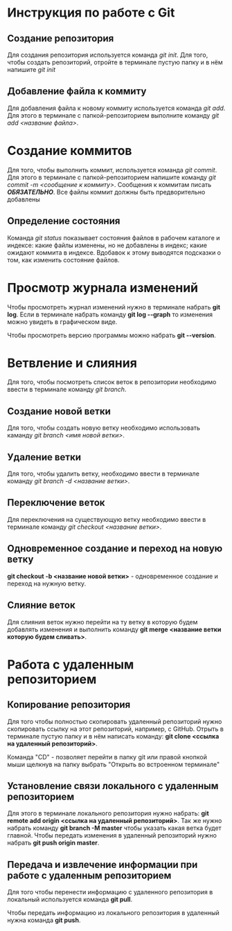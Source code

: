 # Инструкция по работе с Git
## Создание репозитория
Для создания репозитория используется команда *git init*. Для того, чтобы создать репозиторий, отройте в терминале пустую папку и в нём напишите *git init*

## Добавление файла к коммиту
Для добавления файла к новому коммиту используется команда *git add*. Для этого в терминале с папкой-репозиторием выполните команду *git add <название файла>*.

# Создание коммитов
Для того, чтобы выполнить коммит, используется команда *git commit*. Для этого в терминале с папкой-репозиторием напишите команду *git commit -m <сообщение к коммиту>*. Сообщения к коммитам писать ***ОБЯЗАТЕЛЬНО***. Все файлы коммит должны быть предворительно добавлены

## Определение состояния
Команда *git status* показывает состояния файлов в рабочем каталоге и индексе: какие файлы изменены, но не добавлены в индекс; какие ожидают коммита в индексе. Вдобавок к этому выводятся подсказки о том, как изменить состояние файлов.

# Просмотр журнала изменений

Чтобы просмотреть журнал изменений нужно в терминале набрать **git log**.
Если в терминале набрать команду **git log --graph** то изменения можно увидеть в графическом виде.

Чтобы просмотреть версию программы можно набрать **git --version**.

# Ветвление и слияния

 Для того, чтобы посмотреть список веток в репозитории необходимо ввести в терминале команду *git branch*.

## Создание новой ветки
Для того, чтобы создать новую ветку необходимо использовать каманду *git branch <имя новой ветки>*.

## Удаление ветки
Для того, чтобы удалить ветку, необходимо ввести в терминале команду *git branch -d <название ветки>*.

## Переключение веток
Для переключения на существующую ветку необходимо ввести в терминале команду *git checkout <название ветки>*.

## Одновременное создание и переход на новую ветку

**git checkout -b <название новой ветки>** - одновременное создание и переход на нужную ветку.

## Слияние веток

Для слияния веток нужно перейти на ту ветку в которую будем добавлять изменения и выполнить команду **git merge <название ветки которую будем сливать>**.

# Работа с удаленным репозиторием


## Копирование репозитория

Для того чтобы полностью скопировать удаленный репозиторий нужно скопировать ссылку на этот репозиторий, например, с GitHub. Отрыть в терминале пустую папку и в нём написать команду: **git clone <ссылка на удаленный репозиторий>**.

 Команда "CD" - позволяет перейти в папку git или правой кнопкой мыши щелкнув на папку выбрать "Открыть во встроенном терминале"

## Установление связи локального с удаленным репозиторием

Для этого в терминале локального репозитория нужно набрать: **git remote add origin <ссылка на удаленный репозиторий>**. Так же нужно набрать команду **git branch -M master** чтобы указать какая ветка будет главной. Чтобы передать изменения в удаленный репозиторий нужно набрать **git push origin master**.

## Передача и извлечение информации при работе с удаленным репозиторием
Для того чтобы перенести информацию с удаленного репозитория в локальный используется команда **git pull**.

Чтобы передать информацию из локального репозитория в удаленный нужна команда **git push**.


